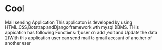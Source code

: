 # Cool
Mail sending Application
This applicaton is developed by using HTML,CSS,Botstrap andDjango framework wth mysql DBMS.
THis appication has following Functions:
1)user cn add ,edit and Update the data
2)With this application user can send mail to gmail account of another of another user
